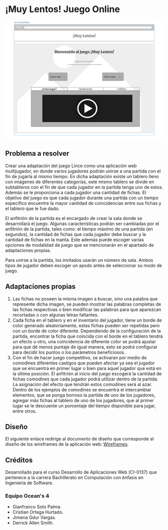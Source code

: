 # ¡Muy Lentos! Juego Online

![Pantalla de juego](./design/homeBasic.svg)

## Problema a resolver

Crear una adaptación del juego Lince como una aplicación web multijugador, en donde varios jugadores podrán unirse a una partida con el fin de jugarla al mismo tiempo.
En dicha adaptación existe un tablero lleno con imágenes de diferentes categorías, este mismo tablero se divide en subtableros con el fin de que cada jugador en la partida tenga uno de estos.
Además se le proporciona a cada jugador una cantidad de fichas.
El objetivo del juego es que cada jugador durante una partida con un tiempo específico encuentre la mayor cantidad de coincidencias entre sus fichas y el tablero que le fue dado.

El anfitrión de la partida es el encargado de crear la sala donde se desarrollará el juego.
Algunas características podrán ser cambiadas por el anfitrión de la partida, tales como: el tiempo máximo de una partida (en segundos), la cantidad de fichas que cada jugador debe buscar y la cantidad de fichas en la manta.
Este además puede escoger varias opciones de modalidad de juego que se mencionarán en el apartado de adaptaciones propias.

Para unirse a la partida, los invitados usarán un número de sala.
Ambos tipos de jugador deben escoger un apodo antes de seleccionar su modo de juego.

## Adaptaciones propias

1. Las fichas no poseen la misma imagen a buscar, sino una palabra que represente dicha imagen, se pueden mostrar las palabras completas de las fichas respectivas
o bien modificar las palabras para que aparezcan recortadas o con algunas letras faltantes.
2. Cada ficha en el tablero y en el inventario del jugador, tiene un borde de color generado aleatoriamente, estas fichas pueden ser repetidas pero con un borde de color diferente. Dependiendo de la configuración de la partida, encontrar la ficha que coincida con el borde en el tablero tendrá un efecto u otro, una coincidencia de diferente color se podrá ajustar para que dé menos puntaje de igual manera, esto se podrá configurar para decidir los puntos o los parámetros beneficiosos.
3. Con el fin de hacer juego competitivo, se activaran por medio de comodines diferentes castigos que pueden afectar ya sea el jugador que se encuentra en primer lugar o bien para aquel jugador que está en la última posición.
El anfitrión al inicio del juego escogerá la cantidad de fichas comodines que cada jugador podrá utilizar dentro de la partida. La asignación del efecto que tendrán estos comodines será al azar.
Dentro de los ejemplos de comodines se encuentra el intercambiar elementos, que se ponga borroso la partida de uno de los jugadores, agregar más fichas al tablero de uno de los jugadores, que al primer lugar se le descuente un porcentaje del tiempo disponible para jugar, entre otros.

## Diseño

El siguiente enlace redirige al documento de diseño que corresponde al diseño de los wireframes de la aplicación web: [Wireframes](./design/readme.md).

## Créditos

Desarrollado para el curso Desarrollo de Aplicaciones Web (CI-0137) que pertenece a la carrera Bachillerato en Computación con énfasis en Ingeniería de Software.

### Equipo Ocean's 4

* Gianfranco Soto Palma.
* Cristian Ortega Hurtado.
* Jimena Gdur Vargas.
* Derrick Allen Smith.
